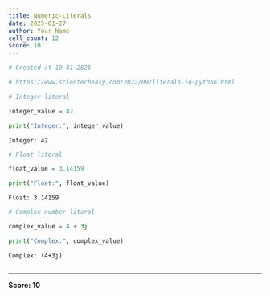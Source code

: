```yaml
---
title: Numeric-Literals
date: 2025-01-27
author: Your Name
cell_count: 12
score: 10
---
```


```python
# Created at 10-01-2025
```


```python
# https://www.scientecheasy.com/2022/09/literals-in-python.html
```


```python
# Integer literal
```


```python
integer_value = 42
```


```python
print("Integer:", integer_value)
```

    Integer: 42



```python
# Float literal
```


```python
float_value = 3.14159
```


```python
print("Float:", float_value)
```

    Float: 3.14159



```python
# Complex number literal
```


```python
complex_value = 4 + 3j
```


```python
print("Complex:", complex_value)
```

    Complex: (4+3j)



```python

```


---
**Score: 10**
